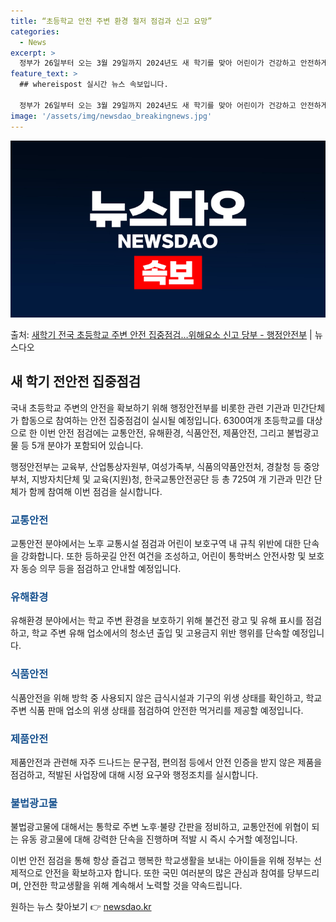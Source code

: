 ```yaml
---
title: “초등학교 안전 주변 환경 철저 점검과 신고 요망”
categories:
  - News
excerpt: >
  정부가 26일부터 오는 3월 29일까지 2024년도 새 학기를 맞아 어린이가 건강하고 안전하게 지낼 수 있도…
feature_text: >
  ## whereispost 실시간 뉴스 속보입니다.

  정부가 26일부터 오는 3월 29일까지 2024년도 새 학기를 맞아 어린이가 건강하고 안전하게 지낼 수 있도…
image: '/assets/img/newsdao_breakingnews.jpg'
---
```


![뉴스다오 속보](/assets/img/newsdao_breakingnews.jpg)

<p>출처: <a href="https://newsdao.kr/3236" rel="dofollow">새학기 전국 초등학교 주변 안전 집중점검…위해요소 신고 당부 - 행정안전부</a> | 뉴스다오</p>

<h2 data-ke-size="size26">새 학기 전안전 집중점검</h2>
국내 초등학교 주변의 안전을 확보하기 위해 행정안전부를 비롯한 관련 기관과 민간단체가 합동으로 참여하는 안전 집중점검이 실시될 예정입니다. 6300여개 초등학교를 대상으로 한 이번 안전 점검에는 교통안전, 유해환경, 식품안전, 제품안전, 그리고 불법광고물 등 5개 분야가 포함되어 있습니다.

<p data-ke-size="size16">행정안전부는 교육부, 산업통상자원부, 여성가족부, 식품의약품안전처, 경찰청 등 중앙부처, 지방자치단체 및 교육(지원)청, 한국교통안전공단 등 총 725여 개 기관과 민간 단체가 함께 참여해 이번 점검을 실시합니다.</p>

<h3><b><span style="color: #1a5490;">교통안전</span></b></h3>
교통안전 분야에서는 노후 교통시설 점검과 어린이 보호구역 내 규칙 위반에 대한 단속을 강화합니다. 또한 등하굣길 안전 여건을 조성하고, 어린이 통학버스 안전사항 및 보호자 동승 의무 등을 점검하고 안내할 예정입니다.

<h3><b><span style="color: #1a5490;">유해환경</span></b></h3>
유해환경 분야에서는 학교 주변 환경을 보호하기 위해 불건전 광고 및 유해 표시를 점검하고, 학교 주변 유해 업소에서의 청소년 출입 및 고용금지 위반 행위를 단속할 예정입니다.

<h3><b><span style="color: #1a5490;">식품안전</span></b></h3>
식품안전을 위해 방학 중 사용되지 않은 급식시설과 기구의 위생 상태를 확인하고, 학교 주변 식품 판매 업소의 위생 상태를 점검하여 안전한 먹거리를 제공할 예정입니다.

<h3><b><span style="color: #1a5490;">제품안전</span></b></h3>
제품안전과 관련해 자주 드나드는 문구점, 편의점 등에서 안전 인증을 받지 않은 제품을 점검하고, 적발된 사업장에 대해 시정 요구와 행정조치를 실시합니다.

<h3><b><span style="color: #1a5490;">불법광고물</span></b></h3>
불법광고물에 대해서는 통학로 주변 노후·불량 간판을 정비하고, 교통안전에 위협이 되는 유동 광고물에 대해 강력한 단속을 진행하며 적발 시 즉시 수거할 예정입니다.

이번 안전 점검을 통해 항상 즐겁고 행복한 학교생활을 보내는 아이들을 위해 정부는 선제적으로 안전을 확보하고자 합니다. 또한 국민 여러분의 많은 관심과 참여를 당부드리며, 안전한 학교생활을 위해 계속해서 노력할 것을 약속드립니다. 

원하는 뉴스 찾아보기 👉 <a href="https://newsdao.kr" rel="dofollow">newsdao.kr</a>


